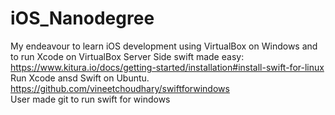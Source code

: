 # iOS_Nanodegree
My endeavour to learn iOS development using VirtualBox on Windows and to run Xcode on VirtualBox
Server Side swift made easy: https://www.kitura.io/docs/getting-started/installation#install-swift-for-linux
Run Xcode ansd Swift on Ubuntu.
https://github.com/vineetchoudhary/swiftforwindows  
User made git to run swift for windows
